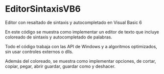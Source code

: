 EditorSintaxisVB6
=================

Editor con resaltado de sintaxis y autocompletado en Visual Basic 6

En este código se muestra como implementar un editor de texto que incluye coloreado de sintaxis y autocompletado de palabras. 

Todo el código trabaja con las API de Windows y a algoritmos optimizados, sin usar controles externos o dlls.

Además del coloreado, se muestra como implementar opciones, de cortar, copiar, pegar, abrir guardar, guardar como y deshacer.